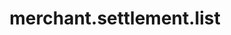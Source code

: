 ---
layout: SpecialLayout
title: merchant.settlement.list
description: Endpoint description...
api: merchant
schema: merchant.settlement
operationId: merchant.settlement.list
operation: get
method: get
authLevel: SECRET
authRoles: Any
---